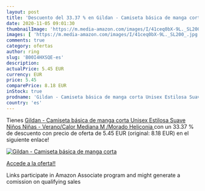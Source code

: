 ```yaml
---
layout: post
title: 'Descuento del 33.37 % en Gildan - Camiseta básica de manga corta '
date: 2020-11-05 09:01:30
thumbnailImage: 'https://m.media-amazon.com/images/I/41ceq0bX-9L._SL200_.jpg'
images: [ 'https://m.media-amazon.com/images/I/41ceq0bX-9L._SL200_.jpg' ]
comments: true
category: ofertas
author: ring
slug: 'B00I4HXSQE-es'
description:
actualPrice: 5.45 EUR
currency: EUR
price: 5.45
comparePrice: 8.18 EUR
inStock: true
prodname: 'Gildan - Camiseta básica de manga corta Unisex Estilosa Suave Niños Niñas - Verano/Calor  Mediana  M /Morado Heliconia '
country: 'es'
---
```


Tienes [Gildan - Camiseta básica de manga corta Unisex Estilosa Suave Niños Niñas - Verano/Calor  Mediana  M /Morado Heliconia ](https://www.amazon.es/dp/B00I4HXSQE/?tag=tolees-21) con un 33.37 % de descuento con precio de oferta de 5.45 EUR (original: 8.18 EUR) en el siguiente enlace!

[![Gildan - Camiseta básica de manga corta ](https://m.media-amazon.com/images/I/41ceq0bX-9L._SL200_.jpg)](https://www.amazon.es/dp/B00I4HXSQE/?tag=tolees-21)

[Accede a la oferta!!](https://www.amazon.es/dp/B00I4HXSQE/?tag=tolees-21)

Links participate in Amazon Associate program and might generate a comission on qualifying sales


